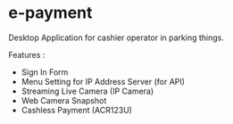 # e-payment
Desktop Application for cashier operator in parking things.

Features : 
- Sign In Form
- Menu Setting for IP Address Server (for API)
- Streaming Live Camera (IP Camera)
- Web Camera Snapshot
- Cashless Payment (ACR123U)
